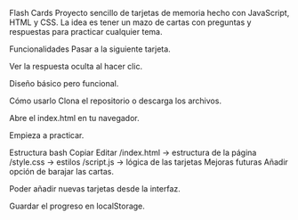 Flash Cards
Proyecto sencillo de tarjetas de memoria hecho con JavaScript, HTML y CSS.
La idea es tener un mazo de cartas con preguntas y respuestas para practicar cualquier tema.

Funcionalidades
Pasar a la siguiente tarjeta.

Ver la respuesta oculta al hacer clic.

Diseño básico pero funcional.

Cómo usarlo
Clona el repositorio o descarga los archivos.

Abre el index.html en tu navegador.

Empieza a practicar.

Estructura
bash
Copiar
Editar
/index.html   → estructura de la página
/style.css    → estilos
/script.js    → lógica de las tarjetas
Mejoras futuras
Añadir opción de barajar las cartas.

Poder añadir nuevas tarjetas desde la interfaz.

Guardar el progreso en localStorage.
